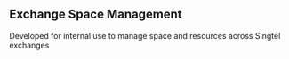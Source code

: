 <h2>Exchange Space Management</h2>
<p>Developed for internal use to manage space and resources across Singtel exchanges</p>